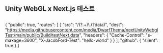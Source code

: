 ## Unity WebGL x Next.js 테스트

##

{
"public": true,
"routes": [
{
"src": "/(?<filepath>.+)\\.(?<ext>data)",
"dest": "https://media.githubusercontent.com/media/DwarfThema/nextUnityWebglTest/main/public/Build/testNext.data",
"headers": {
"Cache-Control": "s-maxage=3600",
"X-JacobFord-Test": "hello-world"
}
}
],
"github": {
"silent": true
}
}

